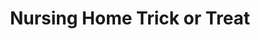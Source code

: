 ---
layout: item
raw_url: https://prdwebappstorage.blob.core.windows.net/kansaspattons/images/gallery-2009-10-31/img59413.jpg
thumb_url: https://prdwebappstorage.blob.core.windows.net/kansaspattons/images/gallery-2009-10-28/thumb_img59413.jpg
index: 15
title: Nursing Home Trick or Treat
---
